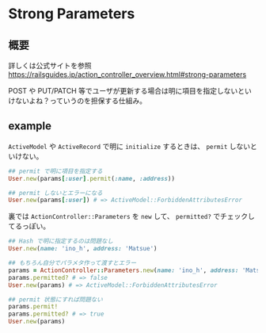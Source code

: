 # Strong Parameters

## 概要
詳しくは公式サイトを参照  
https://railsguides.jp/action_controller_overview.html#strong-parameters  

POST や PUT/PATCH 等でユーザが更新する場合は明に項目を指定しないといけないよね？っていうのを担保する仕組み。  

## example
`ActiveModel` や `ActiveRecord` で明に `initialize` するときは、 `permit` しないといけない。

```ruby
## permit で明に項目を指定する
User.new(params[:user].permit(:name, :address))

## permit しないとエラーになる
User.new(params[:user]) # => ActiveModel::ForbiddenAttributesError
```

裏では `ActionController::Parameters` を `new` して、 `permitted?` でチェックしてるっぽい。

```ruby
## Hash で明に指定するのは問題なし
User.new(name: 'ino_h', address: 'Matsue')

## もちろん自分でパラメタ作って渡すとエラー
params = ActionController::Parameters.new(name: 'ino_h', address: 'Matsue')
params.permitted? # => false
User.new(params) # => ActiveModel::ForbiddenAttributesError

## permit 状態にすれば問題ない
params.permit!
params.permitted? # => true
User.new(params)
```
